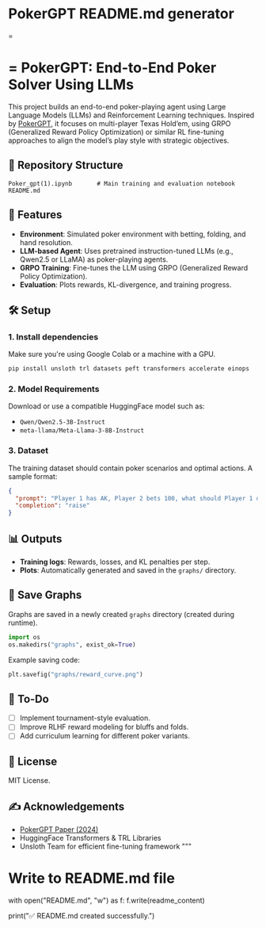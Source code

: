 # PokerGPT README.md generator
=
# = PokerGPT: End-to-End Poker Solver Using LLMs

This project builds an end-to-end poker-playing agent using Large Language Models (LLMs) and Reinforcement Learning techniques. Inspired by [PokerGPT](https://arxiv.org/abs/2403.11878), it focuses on multi-player Texas Hold’em, using GRPO (Generalized Reward Policy Optimization) or similar RL fine-tuning approaches to align the model’s play style with strategic objectives.

## 📁 Repository Structure

```
Poker_gpt(1).ipynb       # Main training and evaluation notebook
README.md             
```

## 🚀 Features

-  **Environment**: Simulated poker environment with betting, folding, and hand resolution.
-  **LLM-based Agent**: Uses pretrained instruction-tuned LLMs (e.g., Qwen2.5 or LLaMA) as poker-playing agents.
-  **GRPO Training**: Fine-tunes the LLM using GRPO (Generalized Reward Policy Optimization).
-  **Evaluation**: Plots rewards, KL-divergence, and training progress.

## 🛠️ Setup

### 1. Install dependencies

Make sure you're using Google Colab or a machine with a GPU.

```bash
pip install unsloth trl datasets peft transformers accelerate einops
```

### 2. Model Requirements

Download or use a compatible HuggingFace model such as:

- `Qwen/Qwen2.5-3B-Instruct`
- `meta-llama/Meta-Llama-3-8B-Instruct`

### 3. Dataset

The training dataset should contain poker scenarios and optimal actions. A sample format:

```json
{
  "prompt": "Player 1 has AK, Player 2 bets 100, what should Player 1 do?",
  "completion": "raise"
}
```

## 📊 Outputs

- **Training logs**: Rewards, losses, and KL penalties per step.
- **Plots**: Automatically generated and saved in the `graphs/` directory.

## 📂 Save Graphs

Graphs are saved in a newly created `graphs` directory (created during runtime).

```python
import os
os.makedirs("graphs", exist_ok=True)
```

Example saving code:

```python
plt.savefig("graphs/reward_curve.png")
```

## 📌 To-Do

- [ ] Implement tournament-style evaluation.
- [ ] Improve RLHF reward modeling for bluffs and folds.
- [ ] Add curriculum learning for different poker variants.

## 📜 License

MIT License.

## ✍️ Acknowledgements

- [PokerGPT Paper (2024)](https://arxiv.org/abs/2403.11878)
- HuggingFace Transformers & TRL Libraries
- Unsloth Team for efficient fine-tuning framework
"""

# Write to README.md file
with open("README.md", "w") as f:
    f.write(readme_content)

print("✅ README.md created successfully.")
